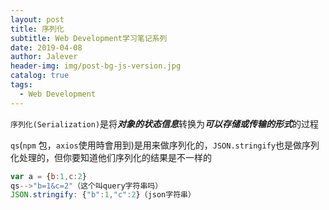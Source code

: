 ```yaml
---
layout: post
title: 序列化
subtitle: Web Development学习笔记系列
date: 2019-04-08
author: Jalever
header-img: img/post-bg-js-version.jpg
catalog: true
tags:
  - Web Development
---
```

`序列化(Serialization)`是将***对象的状态信息***转换为***可以存储或传输的形式***的过程

`qs`(`npm` 包，`axios`使用時會用到)是用来做序列化的，`JSON.stringify`也是做序列化处理的，但你要知道他们序列化的结果是不一样的
```javascript
var a = {b:1,c:2}
qs-->"b=1&c=2"（这个叫query字符串吗）
JSON.stringify: {"b":1,"c":2}（json字符串）
```
